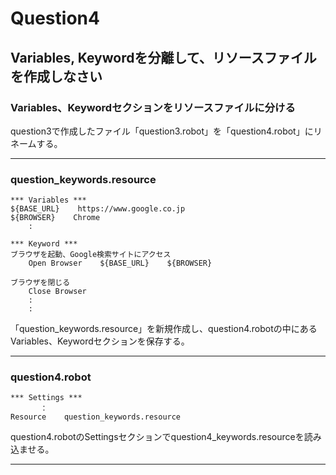 # Question4
## Variables, Keywordを分離して、リソースファイルを作成しなさい

### Variables、Keywordセクションをリソースファイルに分ける
question3で作成したファイル「question3.robot」を「question4.robot」にリネームする。  
  
----
### question_keywords.resource  
	*** Variables ***
	${BASE_URL}    https://www.google.co.jp
	${BROWSER}    Chrome
	    :
	
	*** Keyword ***
	ブラウザを起動、Google検索サイトにアクセス
	    Open Browser    ${BASE_URL}    ${BROWSER}
	
	ブラウザを閉じる
	    Close Browser
	    :
	    :
「question_keywords.resource」を新規作成し、question4.robotの中にあるVariables、Keywordセクションを保存する。    
  
----
### question4.robot  
	*** Settings ***
	　　　　：
	Resource    question_keywords.resource

question4.robotのSettingsセクションでquestion4_keywords.resourceを読み込ませる。  

----